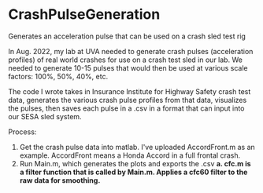 # CrashPulseGeneration
Generates an acceleration pulse that can be used on a crash sled test rig

In Aug. 2022, my lab at UVA needed to generate crash pulses (acceleration profiles) of real world crashes for use on a crash test sled in our lab. We needed to generate 10-15 pulses that would then be used at various scale factors: 100%, 50%, 40%, etc. 

The code I wrote takes in Insurance Institute for Highway Safety crash test data, generates the various crash pulse profiles from that data, visualizes the pulses, then saves each pulse in a .csv in a format that can input into our SESA sled system.

Process:
1. Get the crash pulse data into matlab. I've uploaded AccordFront.m as an example. AccordFront means a Honda Accord in a full frontal crash.
2. Run Main.m, which generates the plots and exports the .csv  <b>
  a. cfc.m is a filter function that is called by Main.m. Applies a cfc60 filter to the raw data for smoothing.
